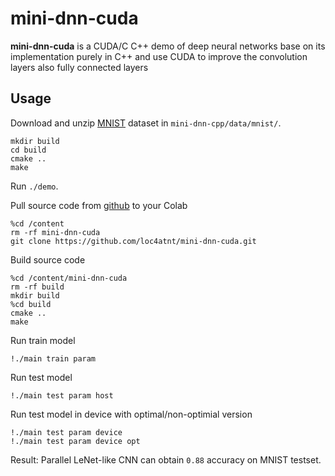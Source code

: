 # mini-dnn-cuda
**mini-dnn-cuda** is a CUDA/C C++ demo of deep neural networks base on its implementation purely in C++ and use CUDA to improve the convolution layers also fully connected layers

## Usage
Download and unzip [MNIST](http://yann.lecun.com/exdb/mnist/) dataset in `mini-dnn-cpp/data/mnist/`.

```shell
mkdir build
cd build
cmake ..
make
```

Run `./demo`.

Pull source code from [github](https://github.com/loc4atnt/mini-dnn-cuda.git) to your Colab

```shell
%cd /content
rm -rf mini-dnn-cuda
git clone https://github.com/loc4atnt/mini-dnn-cuda.git
```

Build source code

```shell
%cd /content/mini-dnn-cuda
rm -rf build
mkdir build
%cd build
cmake ..
make
```

Run train model
```shell
!./main train param 
```

Run test model
```shell
!./main test param host
```

Run test model in device with optimal/non-optimial version
```shell
!./main test param device
!./main test param device opt
```

Result: 
Parallel LeNet-like CNN can obtain `0.88` accuracy on MNIST testset.
